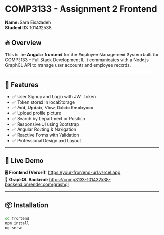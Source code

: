 # COMP3133 - Assignment 2 Frontend  
**Name:** Sara Eisazadeh  
**Student ID:** 101432538  

## 🔥 Overview

This is the **Angular frontend** for the Employee Management System built for COMP3133 – Full Stack Development II. It communicates with a Node.js GraphQL API to manage user accounts and employee records.

---

## 🚀 Features

- ✅ User Signup and Login with JWT token
- ✅ Token stored in localStorage
- ✅ Add, Update, View, Delete Employees
- ✅ Upload profile picture
- ✅ Search by Department or Position
- ✅ Responsive UI using Bootstrap
- ✅ Angular Routing & Navigation
- ✅ Reactive Forms with Validation
- ✅ Professional Design and Layout

---

## 🔗 Live Demo

🖥️ **Frontend (Vercel):** https://your-frontend-url.vercel.app  
🔌 **GraphQL Backend:** https://comp3133-101432538-backend.onrender.com/graphql

---

## 📦 Installation

```bash
cd frontend
npm install
ng serve
